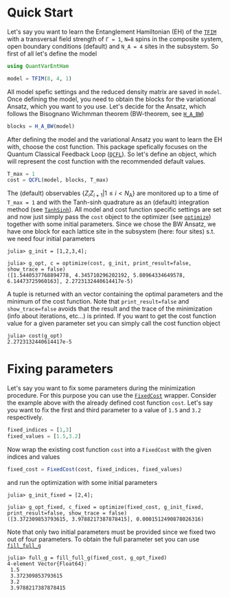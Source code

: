 # Quick Start 

Let's say you want to learn the Entanglement Hamiltonian (EH) of the [`TFIM`](@ref) with 
a transversal field strength of `Γ = 1`, `N=8` spins in the composite system, open boundary conditions (default) and `N_A = 4` sites in the subsystem.
So first of all let's define the model
```jl
using QuantVarEntHam

model = TFIM(8, 4, 1)
```
All model spefic settings and the reduced density matrix are saved in `model`.
Once defining the model, you need to obtain the blocks for the variational Ansatz, which you want to you use.
Let's decide for the Ansatz, which follows the Bisognano Wichmman theorem (BW-theorem, see [`H_A_BW`](@ref))
```jl
blocks = H_A_BW(model)
```
After defining the model and the variational Ansatz you want to learn the EH with, choose the cost function.
This package spefically focuses on the Quantum Classical Feedback Loop ([`QCFL`](@ref)).
So let's define an object, which will represent the cost function with the recommended default values.
```jl
T_max = 1
cost = QCFL(model, blocks, T_max)
```
The (default) observables $\{ Z_i Z_{i+1} | 1 \leq i < N_\text{A} \}$ are monitored up to a time of `T_max = 1`
and with the Tanh-sinh quadrature as an (default) integration method (see [`TanhSinh`](@ref)).
All model and cost function specific settings are set and now just simply pass the 
`cost` object to the optimizer (see [`optimize`](@ref)) together with some initial parameters.
Since we chose the BW Ansatz, we have one block for each lattice site in the subsystem (here: four sites) s.t. we need four initial parameters
```jlcon
julia> g_init = [1,2,3,4];

julia> g_opt, c = optimize(cost, g_init, print_result=false, show_trace = false)
([1.5440537768894778, 4.345710296202192, 5.80964334649578, 6.14473725960163], 2.2723132440614417e-5)

```
A tuple is returned with an vector containing the optimal parameters and the minimum of the cost function.
Note that `print_result=false` and `show_trace=false` avoids that the result and the trace of the minimization (info about iterations, etc...) is printed.
If you want to get the cost function value for a given parameter set you can simply call the cost function object
```jlcon
julia> cost(g_opt)
2.2723132440614417e-5
```

# Fixing parameters
Let's say you want to fix some parameters during the minimization procedure.
For this purpose you can use the [`FixedCost`](@ref) wrapper.
Consider the example above with the already defined cost function `cost`.
Let's say you want to fix the first and third parameter to a value of `1.5` and `3.2` respectively.
```jl
fixed_indices = [1,3]
fixed_values = [1.5,3.2]
``` 
Now wrap the existing cost function `cost` into a `FixedCost` with the given indices and values 
```jl
fixed_cost = FixedCost(cost, fixed_indices, fixed_values)
```
and run the optimization with some initial parameters
```jlcon
julia> g_init_fixed = [2,4];

julia> g_opt_fixed, c_fixed = optimize(fixed_cost, g_init_fixed, print_result=false, show_trace = false)
([3.372309853793615, 3.9788217387878415], 0.0001512490878026316)
```
Note that only two initial parameters must be provided since we fixed two out of four parameters.
To obtain the full parameter set you can use [`fill_full_g`](@ref)
```jlcon
julia> full_g = fill_full_g(fixed_cost, g_opt_fixed)
4-element Vector{Float64}:
 1.5
 3.372309853793615
 3.2
 3.9788217387878415
```